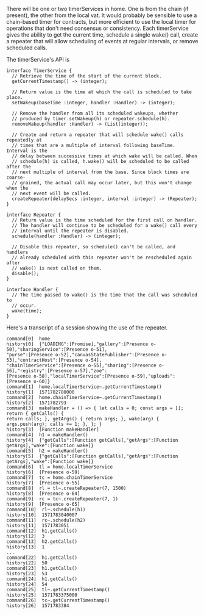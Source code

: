 There will be one or two timerServices in home. One is from the chain (if
present), the other from the local vat. It would probably be sensible to use a
chain-based timer for contracts, but more efficient to use the local timer
for operations that don't need consensus or consistency. Each timerService
gives the ability to get the current time, schedule a single wake() call,
create a repeater that will allow scheduling of events at regular intervals,
or remove scheduled calls.

The timerService's API is 

```
interface TimerService {
  // Retrieve the time of the start of the current block.
  getCurrentTimestamp() -> (integer);

  // Return value is the time at which the call is scheduled to take place.
  setWakeup(baseTime :integer, handler :Handler) -> (integer);

  // Remove the handler from all its scheduled wakeups, whether
  // produced by timer.setWakeup(h) or repeater.schedule(h).
  removeWakeup(handler :Handler) -> (List(integer));

  // Create and return a repeater that will schedule wake() calls repeatedly at
  // times that are a multiple of interval following baseTime. Interval is the
  // delay between successive times at which wake will be called. When
  // schedule(h) is called, h.wake() will be scheduled to be called after the
  // next multiple of interval from the base. Since block times are coarse-
  // grained, the actual call may occur later, but this won't change when the
  // next event will be called. 
  createRepeater(delaySecs :integer, interval :integer) -> (Repeater);
}

interface Repeater {
  // Return value is the time scheduled for the first call on handler.
  // The handler will continue to be scheduled for a wake() call every
  // interval until the repeater is disabled.
  schedule(handler :Handler) -> (integer);

  // Disable this repeater, so schedule() can't be called, and handlers
  // already scheduled with this repeater won't be rescheduled again after
  // wake() is next called on them.
  disable();
}

interface Handler {
  // The time passed to wake() is the time that the call was scheduled to
  // occur.
  wake(time);
}
```

Here's a transcript of a session showing the use of the repeater.

```
command[0]  home
history[0]  {"LOADING":[Promise],"gallery":[Presence o-50],"sharingService":[Presence o-51],
"purse":[Presence o-52],"canvasStatePublisher":[Presence o-53],"contractHost":[Presence o-54],
"chainTimerService":[Presence o-55],"sharing":[Presence o-56],"registry":[Presence o-57],"zoe":
[Presence o-58],"localTimerService":[Presence o-59],"uploads":[Presence o-60]}
command[1]  home.localTimerService~.getCurrentTimestamp()
history[1]  1571782780000
command[2]  home.chainTimerService~.getCurrentTimestamp()
history[2]  1571782793
command[3]  makeHandler = () => { let calls = 0; const args = []; return { getCalls() {
return calls; }, getArgs() { return args; }, wake(arg) { args.push(arg); calls += 1; }, }; }
history[3]  [Function makeHandler]
command[4]  h1 = makeHandler()
history[4]  {"getCalls":[Function getCalls],"getArgs":[Function getArgs],"wake":[Function wake]}
command[5]  h2 = makeHandler()
history[5]  {"getCalls":[Function getCalls],"getArgs":[Function getArgs],"wake":[Function wake]}
command[6]  tl = home.localTimerService
history[6]  [Presence o-59]  
command[7]  tc = home.chainTimerService
history[7]  [Presence o-55]  
command[8]  rl = tl~.createRepeater(7, 1500)
history[8]  [Presence o-64]  
command[9]  rc = tc~.createRepeater(7, 1)
history[9]  [Presence o-65]  
command[10]  rl~.schedule(h1)
history[10]  1571783040007
command[11]  rc~.schedule(h2)
history[11]  1571783051
command[12]  h1.getCalls()
history[12]  3
command[13]  h2.getCalls()
history[13]  1
...
command[22]  h1.getCalls()
history[22]  50
command[23]  h1.getCalls()
history[23]  53
command[24]  h1.getCalls()
history[24]  54
command[25]  tl~.getCurrentTimestamp()
history[25]  1571783375000
command[26]  tc~.getCurrentTimestamp()
history[26]  1571783384
```

